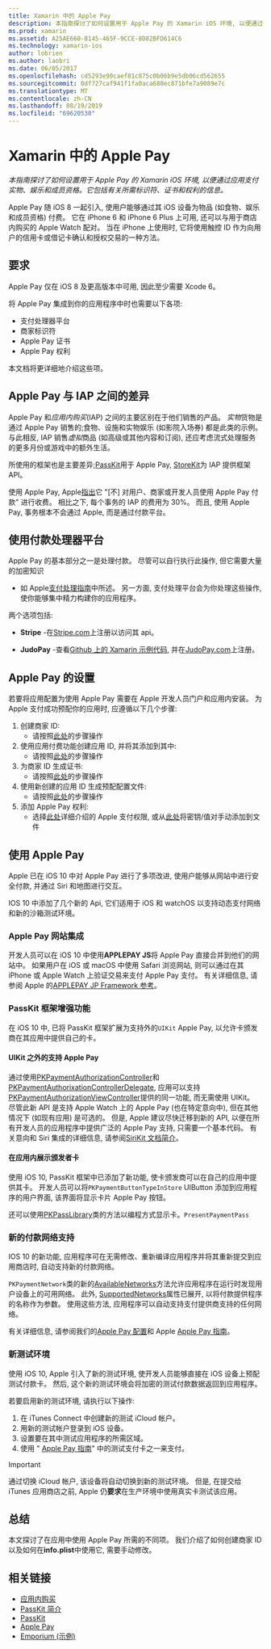 ```yaml
---
title: Xamarin 中的 Apple Pay
description: 本指南探讨了如何设置用于 Apple Pay 的 Xamarin iOS 环境, 以便通过应用支付实物、娱乐和成员资格。 它包括有关所需标识符、证书和权利的信息。
ms.prod: xamarin
ms.assetid: A25AE660-B145-465F-9CCE-8D82BFD614C6
ms.technology: xamarin-ios
author: lobrien
ms.author: laobri
ms.date: 06/05/2017
ms.openlocfilehash: cd5293e90caef81c875c0b06b9e5db06cd562655
ms.sourcegitcommit: 0df727caf941f1fa0aca680ec871bfe7a9089e7c
ms.translationtype: MT
ms.contentlocale: zh-CN
ms.lasthandoff: 08/19/2019
ms.locfileid: "69620530"
---
```

# <a name="apple-pay-in-xamarinios"></a>Xamarin 中的 Apple Pay

_本指南探讨了如何设置用于 Apple Pay 的 Xamarin iOS 环境, 以便通过应用支付实物、娱乐和成员资格。它包括有关所需标识符、证书和权利的信息。_

Apple Pay 随 iOS 8 一起引入, 使用户能够通过其 iOS 设备为物品 (如食物、娱乐和成员资格) 付费。 它在 iPhone 6 和 iPhone 6 Plus 上可用, 还可以与用于商店内购买的 Apple Watch 配对。 当在 iPhone 上使用时, 它将使用触控 ID 作为向用户的信用卡或借记卡确认和授权交易的一种方法。

## <a name="requirements"></a>要求

Apple Pay 仅在 iOS 8 及更高版本中可用, 因此至少需要 Xcode 6。

将 Apple Pay 集成到你的应用程序中时也需要以下各项:

- 支付处理器平台
- 商家标识符
- Apple Pay 证书
- Apple Pay 权利

本文档将更详细地介绍这些项。

## <a name="differences-between-apple-pay-and-iap"></a>Apple Pay 与 IAP 之间的差异

Apple Pay 和*应用内购买*(IAP) 之间的主要区别在于他们销售的产品。 *实物*货物是通过 Apple Pay 销售的;食物、设施和实物娱乐 (如影院入场券) 都是此类的示例。 与此相反, IAP 销售*虚拟*商品 (如高级或其他内容和订阅), 还应考虑流式处理服务的更多月份或游戏中的额外生活。

所使用的框架也是主要差异;[PassKit](https://developer.apple.com/library/ios/documentation/PassKit/Reference/PKPaymentAuthorizationViewController_Ref/)用于 Apple Pay, [StoreKit](https://developer.apple.com/library/ios/documentation/PassKit/Reference/PKPaymentAuthorizationViewController_Ref/)为 IAP 提供框架 API。

使用 Apple Pay, Apple[指出](https://developer.apple.com/apple-pay/Getting-Started-with-Apple-Pay.pdf)它 "[不] 对用户、商家或开发人员使用 Apple Pay 付款" 进行收费。 相比之下, 每个事务的 IAP 的费用为 30%。 而且, 使用 Apple Pay, 事务根本不会通过 Apple, 而是通过付款平台。

## <a name="using-a-payment-processor-platform"></a>使用付款处理器平台

Apple Pay 的基本部分之一是处理付款。 尽管可以自行执行此操作, 但它需要大量的加密知识
- 如 Apple[支付处理指南](https://developer.apple.com/library/ios/ApplePay_Guide/ProcessPayment.html)中所述。
另一方面, 支付处理平台会为你处理这些操作, 使你能够集中精力构建你的应用程序。

两个选项包括:

- **Stripe** -在[Stripe.com](https://stripe.com/)上注册以访问其 api。

- **JudoPay** -查看[Github 上的 Xamarin 示例代码](https://github.com/Judopay/Xamarin-Sample-App), 并在[JudoPay.com](https://www.judopay.com/)上注册。

## <a name="provisioning-for-apple-pay"></a>Apple Pay 的设置

若要将应用配置为使用 Apple Pay 需要在 Apple 开发人员门户和应用内安装。 为 Apple 支付成功预配你的应用时, 应遵循以下几个步骤:

1. 创建商家 ID:
    - 请按照[此处](~/ios/deploy-test/provisioning/capabilities/apple-pay-capabilities.md#merchantid)的步骤操作
2. 使用应用付费功能创建应用 ID, 并将其添加到其中:
    - 请按照[此处](~/ios/deploy-test/provisioning/capabilities/apple-pay-capabilities.md#appid)的步骤操作
3. 为商家 ID 生成证书:
    - 请按照[此处](~/ios/deploy-test/provisioning/capabilities/apple-pay-capabilities.md#certificate)的步骤操作
4. 使用新创建的应用 ID 生成预配配置文件:
    - 请按照[此处](~/ios/get-started/installation/device-provisioning/manual-provisioning.md#provisioning)的步骤操作
5. 添加 Apple Pay 权利:
    - 选择[此处](~/ios/deploy-test/provisioning/entitlements.md)详细介绍的 Apple 支付权限, 或从[此处](~/ios/deploy-test/provisioning/entitlements.md)将密钥/值对手动添加到文件

## <a name="working-with-apple-pay"></a>使用 Apple Pay

Apple 已在 iOS 10 中对 Apple Pay 进行了多项改进, 使用户能够从网站中进行安全付款, 并通过 Siri 和地图进行交互。

IOS 10 中添加了几个新的 Api, 它们适用于 iOS 和 watchOS 以支持动态支付网络和新的沙箱测试环境。

### <a name="apple-pay-website-integration"></a>Apple Pay 网站集成

开发人员可以在 iOS 10 中使用**APPLEPAY JS**将 Apple Pay 直接合并到他们的网站中。 如果用户在 iOS 或 macOS 中使用 Safari 浏览网站, 则可以通过在其 iPhone 或 Apple Watch 上验证交易来支付 Apple Pay 支付。 有关详细信息, 请参阅 Apple 的[APPLEPAY JP Framework 参考](https://developer.apple.com/reference/applepayjs)。

### <a name="passkit-framework-enhancements"></a>PassKit 框架增强功能

在 iOS 10 中, 已将 PassKit 框架扩展为支持外的`UIKit` Apple Pay, 以允许卡颁发商在其应用中提供自己的卡。


#### <a name="supporting-apple-pay-outside-of-uikit"></a>UIKit 之外的支持 Apple Pay

通过使用[PKPaymentAuthorizationController](https://developer.apple.com/reference/passkit/pkpaymentauthorizationcontroller)和[PKPaymentAuthorixationControllerDelegate](https://developer.apple.com/reference/passkit/pkpaymentauthorizationcontrollerdelegate), 应用可以支持[PKPaymentAuthorizationViewController](https://developer.apple.com/reference/passkit/pkpaymentauthorizationviewcontroller)提供的同一功能, 而无需使用 UIKit。 尽管此新 API 是支持 Apple Watch 上的 Apple Pay (也在特定意向中), 但在其他情况下 (如现有应用) 是可选的。 但是, Apple 建议尽快迁移到新的 API, 以便在所有开发人员的应用程序中提供广泛的 Apple Pay 支持, 只需要一个基本代码。 有关意向和 Siri 集成的详细信息, 请参阅[SiriKit 文档简介](~/ios/platform/sirikit/index.md)。

#### <a name="presenting-issuer-cards-from-within-apps"></a>在应用内展示颁发者卡

使用 iOS 10, PassKit 框架中已添加了新功能, 使卡颁发商可以在自己的应用中提供其卡。 开发人员可以将`PKPaymentButtonTypeInStore` UIButton 添加到应用程序的用户界面, 该界面将显示卡片 Apple Pay 按钮。

还可以使用[PKPassLibrary](https://developer.apple.com/reference/passkit/pkpasslibrary)类的方法以编程方式显示卡。`PresentPaymentPass`

### <a name="new-payment-network-support"></a>新的付款网络支持

IOS 10 的新功能, 应用程序可在无需修改、重新编译应用程序并将其重新提交到应用商店时, 自动支持新的付款网络。

`PKPaymentNetwork`类的新的[AvailableNetworks](https://developer.apple.com/reference/passkit/pkpaymentrequest/1833288-availablenetworks)方法允许应用程序在运行时发现用户设备上的可用网络。 此外, [SupportedNetworks](https://developer.apple.com/reference/passkit/pkpaymentrequest/1619329-supportednetworks)属性已展开, 以将付款提供程序的名称作为参数。 使用这些方法, 应用程序可以自动支持支付提供商支持的任何网络。

有关详细信息, 请参阅我们的[Apple Pay 配置](~/ios/platform/apple-pay.md)和 Apple [Apple Pay 指南](https://developer.apple.com/apple-pay/)。

### <a name="new-testing-environment"></a>新测试环境

使用 iOS 10, Apple 引入了新的测试环境, 使开发人员能够直接在 iOS 设备上预配测试付款卡。 然后, 这个新的测试环境会将加密的测试付款数据返回到应用程序。

若要启用新的测试环境, 请执行以下操作:

1. 在 iTunes Connect 中创建新的测试 iCloud 帐户。
2. 用新的测试帐户登录到 iOS 设备。
3. 设置要在其中测试应用程序的所需区域。
4. 使用 " [Apple Pay 指南](https://developer.apple.com/apple-pay/)" 中的测试支付卡之一来支付。

> [!IMPORTANT]
> 通过切换 iCloud 帐户, 该设备将自动切换到新的测试环境。 但是, 在提交给 iTunes 应用商店之前, Apple 仍**要求**在生产环境中使用真实卡测试该应用。

## <a name="summary"></a>总结

本文探讨了在应用中使用 Apple Pay 所需的不同项。 我们介绍了如何创建商家 ID 以及如何在**info.plist**中使用它, 需要手动修改。

## <a name="related-links"></a>相关链接

- [应用内购买](~/ios/platform/in-app-purchasing/index.md)
- [PassKit 简介](~/ios/platform/passkit.md)
- [PassKit](https://developer.apple.com/library/ios/documentation/PassKit/Reference/PKPaymentAuthorizationViewController_Ref/)
- [Apple Pay](https://developer.apple.com/apple-pay/)
- [Emporium (示例)](https://docs.microsoft.com/samples/xamarin/ios-samples/ios9-emporium)
